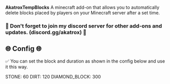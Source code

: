 **AkatroxTempBlocks** A minecraft add-on that allows you to automatically delete blocks placed by players on your Minecraft server after a set time.

<h3>📣 Don't forget to join my discord server for other add-ons and updates. (discord.gg/akatrox) 📣</h3>

<h2>🌐 Config 🌐</h2>

✅ You can set the block and duration as shown in the config below and use it this way.

STONE: 60
DIRT: 120
DIAMOND_BLOCK: 300
